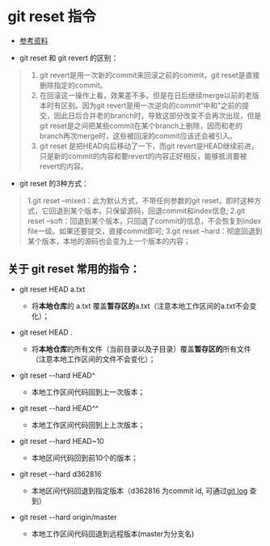 # git reset 指令
* [参考资料](https://git-scm.com/docs/git-reset)

* git reset 和 git revert 的区别：
> 1. git revert是用一次新的commit来回滚之前的commit，git reset是直接删除指定的commit。 
> 2. 在回滚这一操作上看，效果差不多。但是在日后继续merge以前的老版本时有区别。因为git revert是用一次逆向的commit“中和”之前的提交，因此日后合并老的branch时，导致这部分改变不会再次出现，但是git reset是之间把某些commit在某个branch上删除，因而和老的branch再次merge时，这些被回滚的commit应该还会被引入。 
> 3. git reset 是把HEAD向后移动了一下，而git revert是HEAD继续前进，只是新的commit的内容和要revert的内容正好相反，能够抵消要被revert的内容。

* git reset 的3种方式：
> 1.git reset –mixed：此为默认方式，不带任何参数的git reset，即时这种方式，它回退到某个版本，只保留源码，回退commit和index信息;
> 2.git reset –soft：回退到某个版本，只回退了commit的信息，不会恢复到index file一级。如果还要提交，直接commit即可;
> 3.git reset –hard：彻底回退到某个版本，本地的源码也会变为上一个版本的内容；


## 关于 git reset 常用的指令： 
* git reset HEAD a.txt
	* 将**本地仓库**的 a.txt 覆盖**暂存区的**a.txt（注意本地工作区间的a.txt不会变化）；
* git reset HEAD .
	* 将**本地仓库**的所有文件（当前目录以及子目录）覆盖**暂存区的**所有文件（注意本地工作区间的文件不会变化）；

* git reset --hard HEAD^
	* 本地工作区间代码回到上一次版本；
* git reset --hard HEAD^^
	* 本地工作区间代码回到上上次版本；
* git reset --hard HEAD~10
	* 本地区间代码回到前10个的版本；

* git reset --hard d362816
	* 本地区间代码回退到指定版本（d362816 为commit id, 可通过[git log](https://github.com/wteam-xq/testGit/blob/master/learn_log/git_clone.md) 查到）
* git reset --hard origin/master
	* 本地工作区间代码回退到远程版本(master为分支名)

